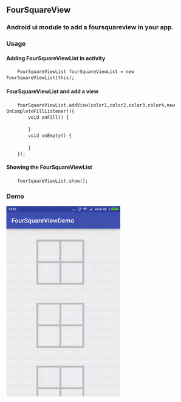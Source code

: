 ## FourSquareView

### Android ui module to add a foursquareview in your app.

### Usage

#### Adding FourSquareViewList in activity

```
    FourSquareViewList fourSquareViewList = new FourSquareViewList(this);
```

#### FourSquareViewList and add a view

```
    fourSquareViewList.addView(color1,color2,color3,color4,new OnCompleteFillListener(){
        void onFill() {

        }
        void onEmpty() {

        }
    });
```

#### Showing the FourSquareViewList

```
    fourSquareViewList.show();
```
### Demo

<img src="https://github.com/Anwesh43/FourSquareView/blob/master/demo/foursquareview.gif" width="300px" height="500px">
